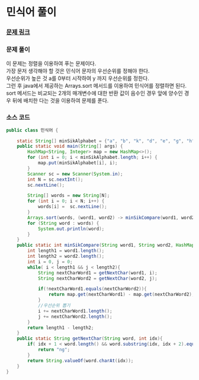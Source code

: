 # 민식어 풀이

### [문제 링크](https://www.acmicpc.net/problem/1599)

### 문제 풀이
이 문제는 정렬을 이용하여 푸는 문제이다. </br>
가장 문저 생각해야 할 것은 민식어 문자의 우선순위를 정해야 한다. </br>
우선순위가 높은 것 a를 0부터 시작하여 y 까지 우선순위를 정한다. </br>
그런 후 java에서 제공하는 Arrays.sort 메서드를 이용하여 민식어를 정렬하면 된다. </br>
sort 메서드는 비교되는 2개의 매개변수에 대한 반환 값이 음수인 경우 앞에 양수인 경우 뒤에 배치한 다는 것을 이용하여 문제를 푼다. </br>
### 소스 코드
```java
public class 민식어 {

    static String[] minSikAlphabet = {"a", "b", "k", "d", "e", "g", "h", "i", "l", "m", "n", "ng", "o", "p", "r", "s", "t", "u", "w", "y"};
    public static void main(String[] args) {
        HashMap<String, Integer> map = new HashMap<>();
        for (int i = 0; i < minSikAlphabet.length; i++) {
            map.put(minSikAlphabet[i], i);
        }
        Scanner sc = new Scanner(System.in);
        int N = sc.nextInt();
        sc.nextLine();

        String[] words = new String[N];
        for (int i = 0; i < N; i++) {
            words[i] =  sc.nextLine();
        }
        Arrays.sort(words, (word1, word2) -> minSikCompare(word1, word2, map));
        for (String word : words) {
            System.out.println(word);
        }
    }
    public static int minSikCompare(String word1, String word2, HashMap<String, Integer> map){
        int length1 = word1.length();
        int length2 = word2.length();
        int i = 0, j = 0;
        while( i < length1 && j < length2){
            String nextCharWord1 = getNextChar(word1, i);
            String nextCharWord2 = getNextChar(word2, j);

            if(!nextCharWord1.equals(nextCharWord2)){
                return map.get(nextCharWord1) - map.get(nextCharWord2);
            }
            //우선순위 뽑기
            i += nextCharWord1.length();
            j += nextCharWord2.length();
        }
        return length1 - length2;
    }
    public static String getNextChar(String word, int idx){
        if( idx + 1 < word.length() && word.substring(idx, idx + 2).equals("ng")){
            return "ng";
        }
        return String.valueOf(word.charAt(idx));
    }
}

```
